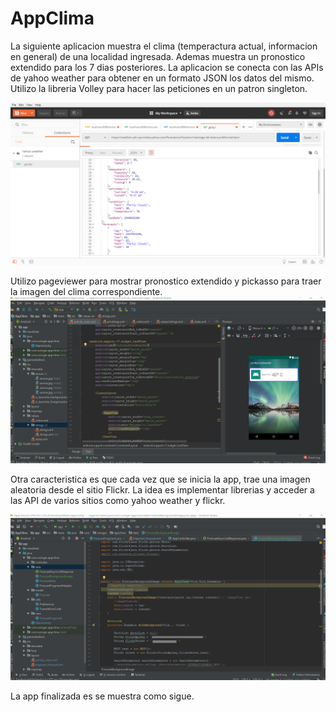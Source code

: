 # AppClima
La siguiente aplicacion muestra el clima (temperactura actual, informacion en general) de una localidad ingresada. Ademas muestra un pronostico extendido para los 7 dias posteriores. 
La aplicacion se conecta con las APIs de yahoo weather para obtener en un formato JSON los datos del mismo. Utilizo la libreria Volley para hacer las peticiones en un patron singleton.


![alt text](https://github.com/waltersinger/AppClima/blob/master/BUILDING%20THE%20REQUEST%20WITH%20POSTMAN.png)



Utilizo pageviewer para mostrar pronostico extendido y pickasso para traer la imagen del clima correspondiente.
![alt text](https://github.com/waltersinger/AppClima/blob/master/WORKING%20ON%20WEATHER%20APP-%20DESIGNING%20MAIN%20SCREEN.png)


Otra caracteristica es que cada vez que se inicia la app, trae una imagen aleatoria desde el sitio Flickr. La idea es implementar librerias y acceder a las API de varios sitios como yahoo weather y flickr.

![alt text](https://github.com/waltersinger/AppClima/blob/master/working%20weather%20app%20and%20flickr.png)

La app finalizada es se muestra como sigue.
